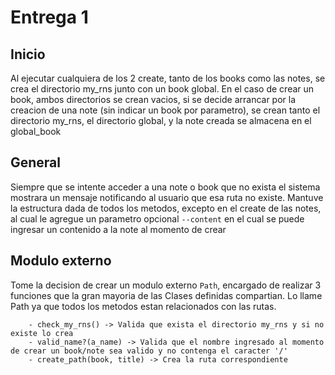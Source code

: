 # Entrega 1

## Inicio

Al ejecutar cualquiera de los 2 create, tanto de los books como las notes, se crea el directorio my_rns junto con un book global. En el caso de crear un book, ambos directorios se crean vacios, si se decide arrancar por la creacion de una note (sin indicar un book por parametro), se crean tanto el directorio my_rns, el directorio global, y la note creada se almacena en el global_book

## General

Siempre que se intente acceder a una note o book que no exista el sistema mostrara un mensaje notificando al usuario que esa ruta no existe.
Mantuve la estructura dada de todos los metodos, excepto en el create de las notes, al cual le agregue un parametro opcional `--content` en el cual se puede ingresar un contenido a la note al momento de crear

## Modulo externo

Tome la decision de crear un modulo externo `Path`, encargado de realizar 3 funciones que la gran mayoria de las Clases definidas compartian.
Lo llame Path ya que todos los metodos estan relacionados con las rutas.

```
    - check_my_rns() -> Valida que exista el directorio my_rns y si no existe lo crea
    - valid_name?(a_name) -> Valida que el nombre ingresado al momento de crear un book/note sea valido y no contenga el caracter '/'
    - create_path(book, title) -> Crea la ruta correspondiente
```
